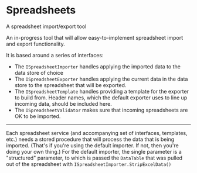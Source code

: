 # Spreadsheets
A spreadsheet import/export tool

An in-progress tool that will allow easy-to-implement spreadsheet import and export functionality.

It is based around a series of interfaces:

* The `ISpreadsheetImporter` handles applying the imported data to the data store of choice
* The `ISpreadsheetExporter` handles applying the current data in the data store to the spreadsheet that will be exported. 
* The `ISpreadsheetTemplate` handles providing a template for the exporter to build from. Header names, which the default exporter uses to line up incoming data, should be included here.
* The `ISpreadsheetValidator` makes sure that incoming spreadsheets are OK to be imported.

----------------------

Each spreadsheet service (and accompanying set of interfaces, templates, etc.) needs a stored procedure that will process the data that is being imported. (That's if you're using the default importer. If not, then you're doing your own thing.)
For the default importer, the single parameter is a "structured" parameter, to which is passed the `DataTable` that was pulled out of the spreadsheet with `ISpreadsheetImporter.StripExcelData()`
